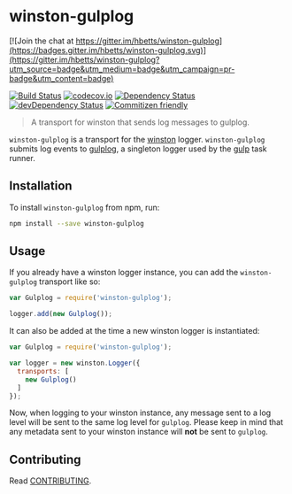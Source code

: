 # winston-gulplog

[![Join the chat at https://gitter.im/hbetts/winston-gulplog](https://badges.gitter.im/hbetts/winston-gulplog.svg)](https://gitter.im/hbetts/winston-gulplog?utm_source=badge&utm_medium=badge&utm_campaign=pr-badge&utm_content=badge)

[![Build Status](https://travis-ci.org/hbetts/winston-gulplog.svg?branch=master)](https://travis-ci.org/hbetts/winston-gulplog)
[![codecov.io](https://codecov.io/github/hbetts/winston-gulplog/coverage.svg?branch=master)](https://codecov.io/github/hbetts/winston-gulplog?branch=master)
[![Dependency Status](https://david-dm.org/hbetts/winston-gulplog.svg)](https://david-dm.org/hbetts/winston-gulplog)
[![devDependency Status](https://david-dm.org/hbetts/winston-gulplog/dev-status.svg)](https://david-dm.org/hbetts/winston-gulplog#info=devDependencies)
[![Commitizen friendly](https://img.shields.io/badge/commitizen-friendly-brightgreen.svg)](https://commitizen.github.io/cz-cli/)

> A transport for winston that sends log messages to gulplog.

`winston-gulplog` is a transport for the [winston](https://github.com/winstonjs/winston) logger. `winston-gulplog` submits log events to [gulplog](https://www.npmjs.com/package/gulplog), a singleton logger used by the [gulp](http://gulpjs.com/) task runner.

## Installation

To install `winston-gulplog` from npm, run:

```bash
npm install --save winston-gulplog
```

## Usage

If you already have a winston logger instance, you can add the `winston-gulplog` transport like so:

```javascript
var Gulplog = require('winston-gulplog');

logger.add(new Gulplog());
```

It can also be added at the time a new winston logger is instantiated:

```javascript
var Gulplog = require('winston-gulplog');

var logger = new winston.Logger({
  transports: [
    new Gulplog()
  ]
});
```

Now, when logging to your winston instance, any message sent to a log level will be sent to the same log level for `gulplog`. Please keep in mind that any metadata sent to your winston instance will **not** be sent to `gulplog`.

## Contributing

Read [CONTRIBUTING](CONTRIBUTING.md).
